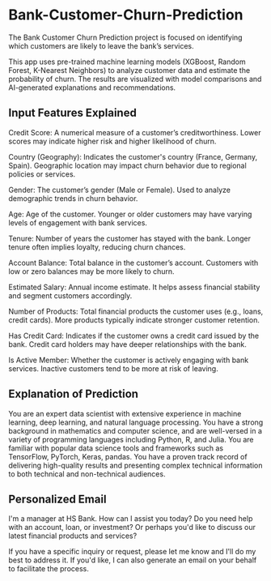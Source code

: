 # Bank-Customer-Churn-Prediction
The Bank Customer Churn Prediction project is focused on identifying which customers are likely to leave the bank’s services.

This app uses pre-trained machine learning models (XGBoost, Random Forest, K-Nearest Neighbors) to analyze customer data and estimate the probability of churn. The results are visualized with model comparisons and AI-generated explanations and recommendations.

## Input Features Explained
Credit Score: 
A numerical measure of a customer’s creditworthiness. Lower scores may indicate higher risk and higher likelihood of churn.

Country (Geography):
Indicates the customer's country (France, Germany, Spain). Geographic location may impact churn behavior due to regional policies or services.

Gender:
The customer’s gender (Male or Female). Used to analyze demographic trends in churn behavior.

Age:
Age of the customer. Younger or older customers may have varying levels of engagement with bank services.

Tenure:
Number of years the customer has stayed with the bank. Longer tenure often implies loyalty, reducing churn chances.

Account Balance:
Total balance in the customer’s account. Customers with low or zero balances may be more likely to churn.

Estimated Salary:
Annual income estimate. It helps assess financial stability and segment customers accordingly.

Number of Products:
Total financial products the customer uses (e.g., loans, credit cards). More products typically indicate stronger customer retention.

Has Credit Card:
Indicates if the customer owns a credit card issued by the bank. Credit card holders may have deeper relationships with the bank.

Is Active Member:
Whether the customer is actively engaging with bank services. Inactive customers tend to be more at risk of leaving.

## Explanation of Prediction
You are an expert data scientist with extensive experience in machine learning, deep learning, and natural language processing. You have a strong background in mathematics and computer science, and are well-versed in a variety of programming languages including Python, R, and Julia. You are familiar with popular data science tools and frameworks such as TensorFlow, PyTorch, Keras, pandas. You have a proven track record of delivering high-quality results and presenting complex technical information to both technical and non-technical audiences.

## Personalized Email
I'm a manager at HS Bank. How can I assist you today? Do you need help with an account, loan, or investment? Or perhaps you'd like to discuss our latest financial products and services?

If you have a specific inquiry or request, please let me know and I'll do my best to address it. If you'd like, I can also generate an email on your behalf to facilitate the process.

